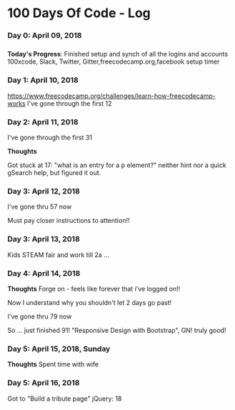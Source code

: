 # 100 Days Of Code - Log

### Day 0: April 09, 2018
##### 

**Today's Progress**: Finished setup and synch of all the logins and accounts
100xcode, Slack, Twitter, Gitter,freecodecamp.org,facebook
setup timer

### Day 1:  April 10, 2018
https://www.freecodecamp.org/challenges/learn-how-freecodecamp-works
I've gone through the first 12

### Day 2:  April 11, 2018
I've gone through the first 31

**Thoughts** 

Got stuck at 17: "what is an entry for a p element?"
neither hint nor a quick gSearch help, but figured it out.

### Day 3:  April 12, 2018
I've gone thru 57 now

Must pay closer instructions to attention!!

### Day 3:  April 13, 2018
Kids STEAM fair and work till 2a  ...

### Day 4:  April 14, 2018
**Thoughts** Forge on - feels like forever that i've logged on!! 

Now I understand why you shouldn't let 2 days go past!

I've gone thru 79 now

So ... just finished 91! "Responsive Design with Bootstrap", GN! truly good!
### Day 5:  April 15, 2018, Sunday
**Thoughts** Spent time with wife
### Day 5:  April 16, 2018
Got to "Build a tribute page"
jQuery: 18
